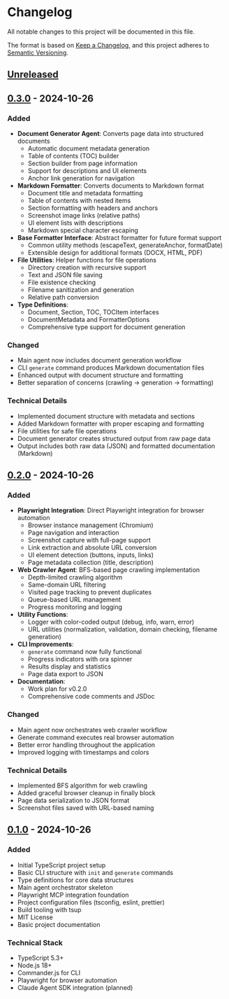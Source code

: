 # Changelog

All notable changes to this project will be documented in this file.

The format is based on [Keep a Changelog](https://keepachangelog.com/en/1.0.0/),
and this project adheres to [Semantic Versioning](https://semver.org/spec/v2.0.0.html).

## [Unreleased]

## [0.3.0] - 2024-10-26

### Added
- **Document Generator Agent**: Converts page data into structured documents
  - Automatic document metadata generation
  - Table of contents (TOC) builder
  - Section builder from page information
  - Support for descriptions and UI elements
  - Anchor link generation for navigation
- **Markdown Formatter**: Converts documents to Markdown format
  - Document title and metadata formatting
  - Table of contents with nested items
  - Section formatting with headers and anchors
  - Screenshot image links (relative paths)
  - UI element lists with descriptions
  - Markdown special character escaping
- **Base Formatter Interface**: Abstract formatter for future format support
  - Common utility methods (escapeText, generateAnchor, formatDate)
  - Extensible design for additional formats (DOCX, HTML, PDF)
- **File Utilities**: Helper functions for file operations
  - Directory creation with recursive support
  - Text and JSON file saving
  - File existence checking
  - Filename sanitization and generation
  - Relative path conversion
- **Type Definitions**:
  - Document, Section, TOC, TOCItem interfaces
  - DocumentMetadata and FormatterOptions
  - Comprehensive type support for document generation

### Changed
- Main agent now includes document generation workflow
- CLI `generate` command produces Markdown documentation files
- Enhanced output with document structure and formatting
- Better separation of concerns (crawling → generation → formatting)

### Technical Details
- Implemented document structure with metadata and sections
- Added Markdown formatter with proper escaping and formatting
- File utilities for safe file operations
- Document generator creates structured output from raw page data
- Output includes both raw data (JSON) and formatted documentation (Markdown)

## [0.2.0] - 2024-10-26

### Added
- **Playwright Integration**: Direct Playwright integration for browser automation
  - Browser instance management (Chromium)
  - Page navigation and interaction
  - Screenshot capture with full-page support
  - Link extraction and absolute URL conversion
  - UI element detection (buttons, inputs, links)
  - Page metadata collection (title, description)
- **Web Crawler Agent**: BFS-based page crawling implementation
  - Depth-limited crawling algorithm
  - Same-domain URL filtering
  - Visited page tracking to prevent duplicates
  - Queue-based URL management
  - Progress monitoring and logging
- **Utility Functions**:
  - Logger with color-coded output (debug, info, warn, error)
  - URL utilities (normalization, validation, domain checking, filename generation)
- **CLI Improvements**:
  - `generate` command now fully functional
  - Progress indicators with ora spinner
  - Results display and statistics
  - Page data export to JSON
- **Documentation**:
  - Work plan for v0.2.0
  - Comprehensive code comments and JSDoc

### Changed
- Main agent now orchestrates web crawler workflow
- Generate command executes real browser automation
- Better error handling throughout the application
- Improved logging with timestamps and colors

### Technical Details
- Implemented BFS algorithm for web crawling
- Added graceful browser cleanup in finally block
- Page data serialization to JSON format
- Screenshot files saved with URL-based naming

## [0.1.0] - 2024-10-26

### Added
- Initial TypeScript project setup
- Basic CLI structure with `init` and `generate` commands
- Type definitions for core data structures
- Main agent orchestrator skeleton
- Playwright MCP integration foundation
- Project configuration files (tsconfig, eslint, prettier)
- Build tooling with tsup
- MIT License
- Basic project documentation

### Technical Stack
- TypeScript 5.3+
- Node.js 18+
- Commander.js for CLI
- Playwright for browser automation
- Claude Agent SDK integration (planned)

[Unreleased]: https://github.com/devlikebear/quill/compare/v0.3.0...HEAD
[0.3.0]: https://github.com/devlikebear/quill/compare/v0.2.0...v0.3.0
[0.2.0]: https://github.com/devlikebear/quill/compare/v0.1.0...v0.2.0
[0.1.0]: https://github.com/devlikebear/quill/releases/tag/v0.1.0
